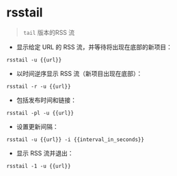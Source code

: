 # rsstail

> `tail` 版本的RSS 流

- 显示给定 URL 的 RSS 流，并等待将出现在底部的新项目：

`rsstail -u {{url}}`

- 以时间逆序显示 RSS 流（新项目出现在底部）：

`rsstail -r -u {{url}}`

- 包括发布时间和链接：

`rsstail -pl -u {{url}}`

- 设置更新间隔：

`rsstail -u {{url}} -i {{interval_in_seconds}}`

- 显示 RSS 流并退出：

`rsstail -1 -u {{url}}`

[#]: contributors: ([王興與·區塊鏈·Linux中國])